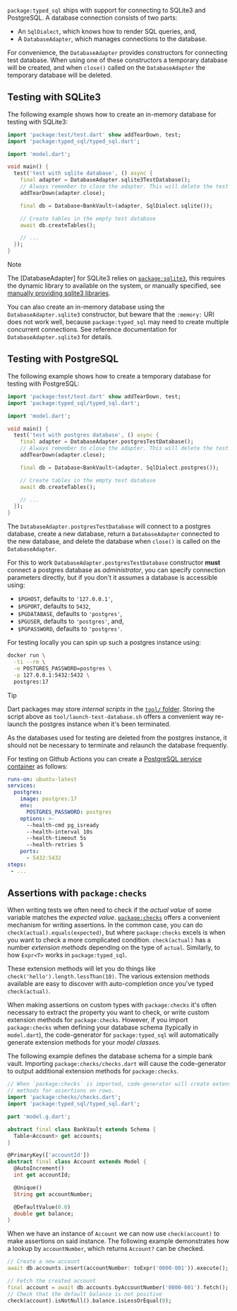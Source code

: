 `package:typed_sql` ships with support for connecting to SQLite3 and PostgreSQL.
A database connection consists of two parts:
 * An `SqlDialect`, which knows how to render SQL queries, and,
 * A `DatabaseAdapter`, which manages connections to the database.

For convenience, the `DatabaseAdapter` provides constructors for connecting
test database. When using one of these constructors a temporary database will
be created, and when `close()` called on the `DatabaseAdapter` the
temporary database will be deleted.

## Testing with SQLite3
The following example shows how to create an in-memory database for testing
with SQLite3:

```dart sqlite_test.dart#testing
import 'package:test/test.dart' show addTearDown, test;
import 'package:typed_sql/typed_sql.dart';

import 'model.dart';

void main() {
  test('test with sqlite database', () async {
    final adapter = DatabaseAdapter.sqlite3TestDatabase();
    // Always remember to close the adapter. This will delete the test database!
    addTearDown(adapter.close);

    final db = Database<BankVault>(adapter, SqlDialect.sqlite());

    // Create tables in the empty test database
    await db.createTables();

    // ...
  });
}
```

> [!NOTE]
> The [DatabaseAdapter] for SQLite3 relies on [`package:sqlite3`][sd-1],
> this requires the dynamic library to available on the system, or manually
> specified, see [manually providing sqlite3 libraries][sd-2].

[sd-1]: https://pub.dev/packages/sqlite3
[sd-2]: https://pub.dev/packages/sqlite3#manually-providing-sqlite3-libraries

You can also create an in-memory database using the `DatabaseAdapter.sqlite3`
constructor, but beware that the `:memory:` URI does not work well, because
`package:typed_sql` may need to create multiple concurrent connections.
See reference documentation for `DatabaseAdapter.sqlite3` for details.


## Testing with PostgreSQL
The following example shows how to create a temporary database for testing
with PostgreSQL:

```dart postgres_test.dart#testing
import 'package:test/test.dart' show addTearDown, test;
import 'package:typed_sql/typed_sql.dart';

import 'model.dart';

void main() {
  test('test with postgres database', () async {
    final adapter = DatabaseAdapter.postgresTestDatabase();
    // Always remember to close the adapter. This will delete the test database!
    addTearDown(adapter.close);

    final db = Database<BankVault>(adapter, SqlDialect.postgres());

    // Create tables in the empty test database
    await db.createTables();

    // ...
  });
}
```

The `DatabaseAdapter.postgresTestDatabase` will connect to a postgres database,
create a new database, return a `DatabaseAdapter` connected to the new database,
and delete the database when `close()` is called on the `DatabaseAdapter`.

For this to work `DatabaseAdapter.postgresTestDatabase` constructor **must**
connect a postgres database as _administrator_, you can specify connection
parameters directly, but if you don't it assumes a database is accessible using:
 * `$PGHOST`, defaults to `'127.0.0.1'`,
 * `$PGPORT`, defaults to `5432`,
 * `$PGDATABASE`, defaults to `'postgres'`,
 * `$PGUSER`, defaults to `'postgres'`, and,
 * `$PGPASSWORD`, defaults to `'postgres'`.

For testing locally you can spin up such a postgres instance using:
```sh
docker run \
  -ti --rm \
  -e POSTGRES_PASSWORD=postgres \
  -p 127.0.0.1:5432:5432 \
  postgres:17
```

> [!TIP]
> Dart packages may store _internal scripts_ in the [`tool/` folder][dart-1].
> Storing the script above as `tool/launch-test-database.sh` offers a convenient
> way re-launch the postgres instance when it's been terminated.

As the databases used for testing are deleted from the postgres instance, it
should not be necessary to terminate and relaunch the database frequently.

[dart-1]: https://dart.dev/tools/pub/package-layout#internal-tools-and-scripts

For testing on Github Actions you can create a
[PostgreSQL service container][gh-1] as follows:

```yaml
runs-on: ubuntu-latest
services:
  postgres:
    image: postgres:17
    env:
      POSTGRES_PASSWORD: postgres
    options: >-
      --health-cmd pg_isready
      --health-interval 10s
      --health-timeout 5s
      --health-retries 5
    ports:
      - 5432:5432
steps:
 - ...
```

[gh-1]: https://docs.github.com/en/actions/use-cases-and-examples/using-containerized-services/creating-postgresql-service-containers


## Assertions with `package:checks`
When writing tests we often need to check if the _actual value_ of some variable
matches the _expected value_. [`package:checks`][checks] offers a convenient
mechanism for writing assertions. In the common case, you can do
`check(actual).equals(expected)`, but where `package:checks` excels is when you
want to check a more complicated condition. `check(actual)` has a
number _extension methods_ depending on the type of `actual`. Similarly, to how
`Expr<T>` works in `package:typed_sql`.

These extension methods will let you do things like
`check('hello').length.lessThan(10)`. The various extension methods available
are easy to discover with auto-completion once you've typed `check(actual)`.

When making assertions on custom types with `package:checks` it's often
necessary to extract the property you want to check, or write custom extension
methods for `package:checks`. However, if you import `package:checks` when
defining your database schema (typically in `model.dart`), the code-generator
for `package:typed_sql` will automatically generate extension methods
for your _model classes_.

The following example defines the database schema for a simple bank vault.
Importing `package:checks/checks.dart` will cause the code-generator to output
additional extension methods for `package:checks`.

```dart testing/model.dart#schema-imports
// When `package:checks` is imported, code-generator will create extension
// methods for assertions on rows.
import 'package:checks/checks.dart';
import 'package:typed_sql/typed_sql.dart';

part 'model.g.dart';

abstract final class BankVault extends Schema {
  Table<Account> get accounts;
}

@PrimaryKey(['accountId'])
abstract final class Account extends Model {
  @AutoIncrement()
  int get accountId;

  @Unique()
  String get accountNumber;

  @DefaultValue(0.0)
  double get balance;
}
```

When we have an instance of `Account` we can now use `check(account)` to make
assertions on said instance. The following example demonstrates how a lookup
by `accountNumber`, which returns `Account?` can be checked.

```dart checks_test.dart#check-account
// Create a new account
await db.accounts.insert(accountNumber: toExpr('0000-001')).execute();

// Fetch the created account
final account = await db.accounts.byAccountNumber('0000-001').fetch();
// Check that the default balance is not positive
check(account).isNotNull().balance.isLessOrEqual(0);
```

[checks]: https://pub.dev/packages/checks
